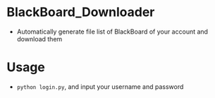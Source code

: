 # BlackBoard_Downloader
- Automatically generate file list of BlackBoard of your account and download them
# Usage
- `python login.py`, and input your username and password
